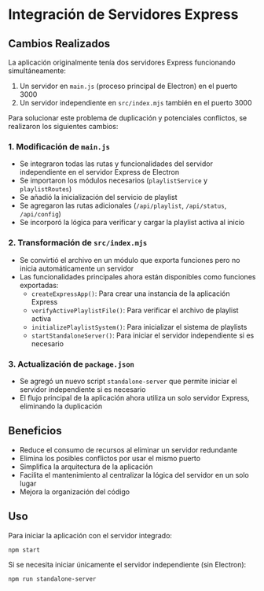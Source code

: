 # Integración de Servidores Express

## Cambios Realizados

La aplicación originalmente tenía dos servidores Express funcionando simultáneamente:

1. Un servidor en `main.js` (proceso principal de Electron) en el puerto 3000
2. Un servidor independiente en `src/index.mjs` también en el puerto 3000

Para solucionar este problema de duplicación y potenciales conflictos, se realizaron los siguientes cambios:

### 1. Modificación de `main.js`

- Se integraron todas las rutas y funcionalidades del servidor independiente en el servidor Express de Electron
- Se importaron los módulos necesarios (`playlistService` y `playlistRoutes`)
- Se añadió la inicialización del servicio de playlist 
- Se agregaron las rutas adicionales (`/api/playlist`, `/api/status`, `/api/config`)
- Se incorporó la lógica para verificar y cargar la playlist activa al inicio

### 2. Transformación de `src/index.mjs`

- Se convirtió el archivo en un módulo que exporta funciones pero no inicia automáticamente un servidor
- Las funcionalidades principales ahora están disponibles como funciones exportadas:
  - `createExpressApp()`: Para crear una instancia de la aplicación Express
  - `verifyActivePlaylistFile()`: Para verificar el archivo de playlist activa
  - `initializePlaylistSystem()`: Para inicializar el sistema de playlists
  - `startStandaloneServer()`: Para iniciar el servidor independiente si es necesario

### 3. Actualización de `package.json`

- Se agregó un nuevo script `standalone-server` que permite iniciar el servidor independiente si es necesario
- El flujo principal de la aplicación ahora utiliza un solo servidor Express, eliminando la duplicación

## Beneficios

- Reduce el consumo de recursos al eliminar un servidor redundante
- Elimina los posibles conflictos por usar el mismo puerto
- Simplifica la arquitectura de la aplicación
- Facilita el mantenimiento al centralizar la lógica del servidor en un solo lugar
- Mejora la organización del código

## Uso

Para iniciar la aplicación con el servidor integrado:
```
npm start
```

Si se necesita iniciar únicamente el servidor independiente (sin Electron):
```
npm run standalone-server
``` 